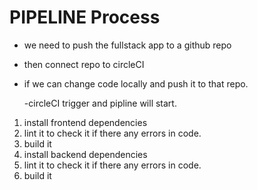 # PIPELINE Process

- we need to push the fullstack app to a github repo

- then connect repo to circleCI

- if we can change code locally and push it to that repo.

  -circleCI trigger and pipline will start.

1. install frontend dependencies
2. lint it to check it if there any errors in code.
3. build it
4. install backend dependencies
5. lint it to check it if there any errors in code.
6. build it
